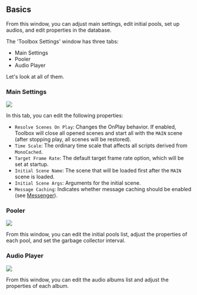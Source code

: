 ## Basics

From this window, you can adjust main settings, edit initial pools, set up audios, and edit properties in the database.

The 'Toolbox Settings' window has three tabs:

- Main Settings
- Pooler
- Audio Player

Let's look at all of them.

### Main Settings

<img src="main_settings.png">

In this tab, you can edit the following properties:

- `Resolve Scenes On Play`: Changes the OnPlay behavior. If enabled, Toolbox will close all opened scenes and start all with the `MAIN` scene (after stopping play, all scenes will be restored).
- `Time Scale`: The ordinary time scale that affects all scripts derived from `MonoCached`.
- `Target Frame Rate`: The default target frame rate option, which will be set at startup.
- `Initial Scene Name`: The scene that will be loaded first after the `MAIN` scene is loaded.
- `Initial Scene Args`: Arguments for the initial scene.
- `Message Caching`: Indicates whether message caching should be enabled (see [Messenger](messenger.md)).

### Pooler

<img src="pooler_empty.png">

From this window, you can edit the initial pools list, adjust the properties of each pool, and set the garbage collector interval.

### Audio Player

<img src="audio_player_empty.png">

From this window, you can edit the audio albums list and adjust the properties of each album.